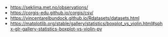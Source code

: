 - https://seklima.met.no/observations/
- https://corgis-edu.github.io/corgis/csv/
- https://vincentarelbundock.github.io/Rdatasets/datasets.html
- https://matplotlib.org/stable/gallery/statistics/boxplot_vs_violin.html#sphx-glr-gallery-statistics-boxplot-vs-violin-py

